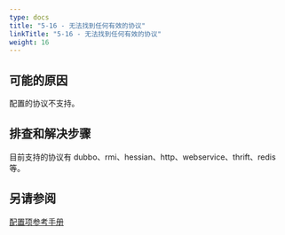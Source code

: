 ```yaml
---
type: docs
title: "5-16 - 无法找到任何有效的协议"
linkTitle: "5-16 - 无法找到任何有效的协议"
weight: 16
---
```


## 可能的原因

配置的协议不支持。

## 排查和解决步骤

目前支持的协议有 dubbo、rmi、hessian、http、webservice、thrift、redis等。

## 另请参阅
[配置项参考手册](https://dubbo.apache.org/zh/docs3-v2/java-sdk/reference-manual/config/)

<p style="margin-top: 3rem;"> </p>